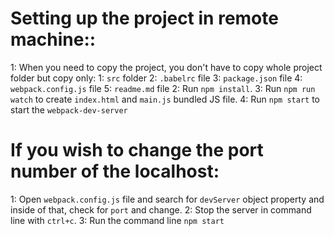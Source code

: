 Setting up the project in remote machine::
==========================================
1: When you need to copy the project, you don't have to copy whole project folder but copy only:
    1: `src` folder
    2: `.babelrc` file
    3: `package.json` file
    4: `webpack.config.js` file
    5: `readme.md` file
2: Run `npm install`.
3: Run `npm run watch` to create `index.html` and `main.js` bundled JS file.
4: Run `npm start` to start the `webpack-dev-server`

If you wish to change the port number of the localhost:
=======================================================
1: Open `webpack.config.js` file and search for `devServer` object property and inside of that, check for `port` and change.
2: Stop the server in command line with `ctrl+c`.
3: Run the command line `npm start`
